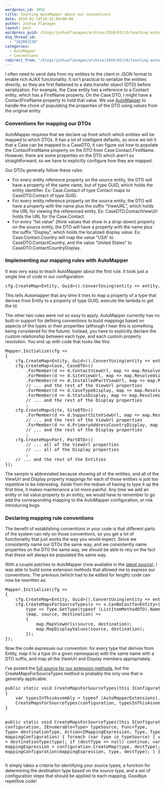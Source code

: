 ```yaml
---
wordpress_id: 3958
title: Teaching AutoMapper about our conventions
date: 2010-03-19T19:32:04+00:00
author: Joshua Flanagan
layout: post
wordpress_guid: /blogs/joshuaflanagan/archive/2010/03/19/teaching-automapper-about-our-conventions.aspx
dsq_thread_id:
  - "262081530"
categories:
  - AutoMapper
  - Conventions
redirect_from: "/blogs/joshuaflanagan/archive/2010/03/19/teaching-automapper-about-our-conventions.aspx/"
---
```

I often need to send data from my entities to the client in JSON format to enable rich AJAX functionality. It isn’t practical to serialize the entities directly, so they are first flattened to a data transfer object (DTO) before serialization. For example, the Case entity has a reference to a Contact entity, which has a FirstName property. On the Case DTO, I might have a ContactFirstName property to hold that value. We use <a href="http://www.codeplex.com/AutoMapper" target="_blank">AutoMapper</a> to handle the chore of populating the properties of the DTO using values from the original entity.

### Conventions for mapping our DTOs

AutoMapper requires that we declare up front which which entities will be mapped to which DTOs. It has a lot of intelligent defaults, so once we tell it that a Case can be mapped to a CaseDTO, it can figure out how to populate the ContactFirstName property on the DTO from Case.Contact.FirstName. However, there are some properties on the DTO which aren’t so straightforward, so we have to explicitly configure how they are mapped.

Our DTOs generally follow these rules:

  * For every entity reference property on the source entity, the DTO will have a property of the same name, but of type GUID, which holds the entity identifier. Ex: Case.Contact of type Contact maps to CaseDTO.Contact of type GUID.
  * For every entity reference property on the source entity, the DTO will have a property with the name plus the suffix “ViewURL”, which holds the URL for viewing the referenced entity. Ex: CaseDTO.ContactViewUrl holds the URL for the Case.Contact.
  * For every “list value” (think values that show in a drop-down) property on the source entity, the DTO will have a property with the name plus the suffix “Display”, which holds the localized display value. Ex: Case.Contact.Country will map the value “USA” to CaseDTO.ContactCountry, and the value “United States” to CaseDTO.ContactCountryDisplay.

### Implementing our mapping rules with AutoMapper

It was very easy to teach AutoMapper about the first rule. It took just a single line of code in our configuration:

<div style="padding-bottom: 0px;margin: 0px;padding-left: 0px;padding-right: 0px;float: none;padding-top: 0px" class="wlWriterEditableSmartContent">
  <pre>cfg.CreateMap&lt;Entity, Guid&gt;().ConvertUsing(entity =&gt; entity.Id);</pre>
</div>

This tells Automapper that any time it tries to map a property of a type that derives from Entity to a property of type GUID, execute the lambda to get the Id.

The other two rules were not so easy to apply. AutoMapper currently has no built-in support for defining conventions to build mappings based on aspects of the types or their properties (although I hear this is something being considered for the future). Instead, you have to explicitly declare the custom relationship between each type, and each custom property resolution. You end up with code that looks like this:

<div style="padding-bottom: 0px;margin: 0px;padding-left: 0px;padding-right: 0px;float: none;padding-top: 0px" class="wlWriterEditableSmartContent">
  <pre>Mapper.Initialize(cfg =&gt;
{
    cfg.CreateMap&lt;Entity, Guid&gt;().ConvertUsing(entity =&gt; entity.Id);
    cfg.CreateMap&lt;Case, CaseDTO&gt;()
        .ForMember(d =&gt; d.ContactViewUrl, map =&gt; map.ResolveUsing&lt;UrlValueResolver&gt;().FromMember(s =&gt; s.Contact))
        .ForMember(d =&gt; d.SiteViewUrl, map =&gt; map.ResolveUsing&lt;UrlValueResolver&gt;().FromMember(s =&gt; s.Site))
        .ForMember(d =&gt; d.InstalledPartViewUrl, map =&gt; map.ResolveUsing&lt;UrlValueResolver&gt;().FromMember(s =&gt; s.InstalledPart))
        // ... and the rest of the ViewUrl properties
        .ForMember(d =&gt; d.CaseTypeDisplay, map =&gt; map.ResolveUsing&lt;ListValueResolver&gt;().FromMember(s =&gt; s.CaseType))
        .ForMember(d =&gt; d.StatusDisplay, map =&gt; map.ResolveUsing&lt;ListValueResolver&gt;().FromMember(s =&gt; s.Status))
        // ... and the rest of the Display properties
        ;
    cfg.CreateMap&lt;Site, SiteDTO&gt;()
        .ForMember(d =&gt; d.SupportSiteViewUrl, map =&gt; map.ResolveUsing&lt;UrlValueResolver&gt;().FromMember(s =&gt; s.SupportSite))
        // ... and the rest of the ViewUrl properties
        .ForMember(d =&gt; d.PrimaryAddressCountryDisplay, map =&gt; map.ResolveUsing&lt;ListValueResolver&gt;().FromMember(s =&gt; s.PrimaryAddress.Country))
        // ... and the rest of the Display properties
        ;
    cfg.CreateMap&lt;Part, PartDTO&gt;()
        // ... all of the ViewUrl properties
        // ... all of the Display properties
        ;
    // ... and the rest of the Entities
});
</pre>
</div>

The sample is abbreviated because showing all of the entities, and all of the ViewUrl and Display property mappings for each of those entities is just too repetitive to be interesting. Aside from the tedium of having to type it up the first time, it makes maintenance a lot more painful. Any time we add an entity or list value property to an entity, we would have to remember to go add the corresponding mapping to the AutoMapper configuration, or risk introducing bugs.

### Declaring mapping rule conventions

The benefit of establishing conventions in your code is that different parts of the system can rely on those conventions, so you get a lot of functionality that just works the way you would expect. Since we consistently name our DTOs the same way, and we consistently name properties on the DTO the same way, we should be able to rely on the fact that these will always be populated the same way.

With a couple patches to AutoMapper (now available in the <a href="https://github.com/jbogard/automapper" target="_blank">latest source</a>), I was able to build some extension methods that allowed me to express our conventions. The previous (which had to be edited for length) code can now be rewritten as:

<div style="padding-bottom: 0px;margin: 0px;padding-left: 0px;padding-right: 0px;float: none;padding-top: 0px" class="wlWriterEditableSmartContent">
  <pre>Mapper.Initialize(cfg =&gt;
{
    cfg.CreateMap&lt;Entity, Guid&gt;().ConvertUsing(entity =&gt; entity.Id);
    cfg.CreateMapsForSourceTypes(x =&gt; x.CanBeCastTo&lt;Entity&gt;(),
        type =&gt; Type.GetType(typeof (ListItemMethodDTO).Namespace + "." + type.Name + "DTO"),
        (map, source, destination) =&gt;
        {
            map.MapViewUrls(source, destination);
            map.MapDisplayValues(source, destination);
        });
});</pre>
</div>

Now the code expresses our convention: for every type that derives from Entity, map it to a type (in a given namespace) with the same name with a DTO suffix, and map all the ViewUrl and Display members appropriately.

I’ve posted the <a href="http://gist.github.com/338069" target="_blank">full source for our extension methods</a>, but the CreateMapsForSourceTypes method is probably the only one that is generally applicable:

<div style="padding-bottom: 0px;margin: 0px;padding-left: 0px;padding-right: 0px;float: none;padding-top: 0px" class="wlWriterEditableSmartContent">
  <pre>public static void CreateMapsForSourceTypes(this IConfiguration configuration, Func&lt;Type, bool&gt; filter, Func&lt;Type, Type&gt; destinationType, Action&lt;IMappingExpression, Type, Type&gt; mappingConfiguration)
{
    var typesInThisAssembly = typeof (AutoMapperExtensions).Assembly.GetExportedTypes();
    CreateMapsForSourceTypes(configuration, typesInThisAssembly.Where(filter), destinationType, mappingConfiguration);
}

public static void CreateMapsForSourceTypes(this IConfiguration configuration, IEnumerable&lt;Type&gt; typeSource, Func&lt;Type, Type&gt; destinationType, Action&lt;IMappingExpression, Type, Type&gt; mappingConfiguration)
{
    foreach (var type in typeSource)
    {
        var destType = destinationType(type);
        if (destType == null) continue;
        var mappingExpression = configuration.CreateMap(type, destType);
        mappingConfiguration(mappingExpression, type, destType);
    }
}</pre>
</div>

It simply takes a criteria for identifying your source types, a function for determining the destination type based on the source type, and a set of configuration steps that should be applied to each mapping. Goodbye repetitive code!